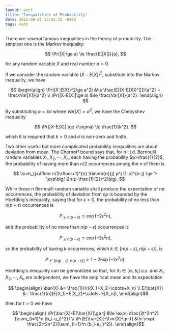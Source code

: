 ```yaml
---
layout: post
title: "Inequalities of Probability"
date: 2012-08-21 13:01:25 -0400
tags: math
---
```


There are several famous inequalities in the theory of probability. The simplest one is the Markov inequality:

$$
\Pr(|X|\ge a) \le \frac{E[|X|]}{a},
$$

for any random variable $X$ and real number $a>0$.

If we consider the random variable $(X-E[X])^2$, substitute into the Markov inequality, we have

$$
\begin{align}
\Pr((X-E[X])^2\ge a^2) &\le \frac{E[(X-E[X])^2]}{a^2} = \frac{Var[X]}{a^2} \\
\Pr(|X-E[X]|\ge a) &\le \frac{Var[X]}{a^2}.
\end{align}
$$

By substituting $a=k\sigma$ where $Var[X]=\sigma^2$, we have the Chebyshev inequality

$$
\Pr(|X-E[X]| \ge k\sigma) \le \frac{1}{k^2}.
$$

which it is required that $k>0$ and $\sigma$ is non-zero and finite.

Two other useful but more complicated probability inequalities are about
deviation from mean. The Chernoff bound says that, for $n$ i.i.d. Bernoulli
random variables $X_1,X_2,\cdots,X_n$, each having the probability
$p>\frac{1}{2}$, the probability of having more than $n/2$ occurrences among the
$n$ of them is

$$
\sum_{j=\lfloor n/2\rfloor+1}^{n} \binom{n}{j} p^j (1-p)^{n-j}
\ge
1-\exp\big(-2n(p-\frac{1}{2})^2\big).
$$

While these $n$ Bernoulli random variable shall produce the expectation of $np$
occurrences, the probability of deviation from $np$ is bounded by the Hoefding's
inequality, saying that for $\epsilon > 0$, the probability of no less than
$n(p+\epsilon)$ occurrences is

$$
P_{\ge n(p+\epsilon)} \le \exp(-2\epsilon^2 n),
$$

and the probability of no more than $n(p-\epsilon)$ occurrences is

$$
P_{\le n(p-\epsilon)} \le \exp(-2\epsilon^2 n),
$$

so the probability of having $k$ occurrences, which $k\in[n(p-\epsilon),n(p+\epsilon)]$, is

$$
P_{\in[n(p-\epsilon),n(p+\epsilon)]} > 1-2\exp(-2\epsilon^2 n).
$$

Hoefding's inequality can be generalized so that, for $X_i\in[a_i,b_i]$ a.s. and
$X_1,X_2,\cdots,X_n$ are independent, we have the empirical mean and its
expectation

$$
\begin{align}
\bar{X} &= \frac{1}{n}(X_1+X_2+\cdots+X_n) \\
E[\bar{X}] &= \frac{1}{n}(E[X_1]+E[X_2]+\cdots+E[X_n]),
\end{align}$$

then for $t>0$ we have

$$
\begin{align}
\Pr[\bar{X}-E[\bar{X}]\ge t] &\le \exp(-\frac{2t^2n^2}{\sum_{i=1}^n (b_i-a_i)^2}) \\
\Pr[E[\bar{X}]-\bar{X}\ge t] &\le \exp(-\frac{2t^2n^2}{\sum_{i=1}^n (b_i-a_i)^2}).
\end{align}$$
